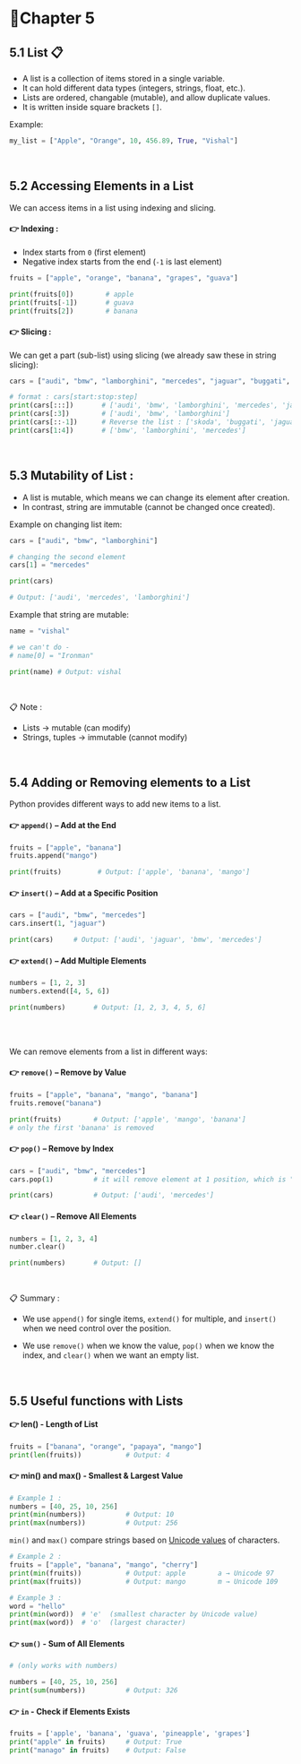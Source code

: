 # 📝Chapter 5
## 5.1 List 📋
- A list is a collection of items stored in a single variable. 
- It can hold different data types (integers, strings, float, etc.).
- Lists are ordered, changable (mutable), and allow duplicate values. 
- It is written inside square brackets ```[]```.

Example:

```python
my_list = ["Apple", "Orange", 10, 456.89, True, "Vishal"]
```
<br>

## 5.2 Accessing Elements in a List
We can access items in a list using indexing and slicing.
#### 👉 Indexing :
- Index starts from ```0``` (first element) 
- Negative index starts from the end (```-1``` is last element)

```python
fruits = ["apple", "orange", "banana", "grapes", "guava"]

print(fruits[0])        # apple
print(fruits[-1])       # guava
print(fruits[2])        # banana
```
#### 👉 Slicing :
We can get a part (sub-list) using slicing (we already saw these in string slicing):
```python
cars = ["audi", "bmw", "lamborghini", "mercedes", "jaguar", "buggati", "skoda"]

# format : cars[start:stop:step]
print(cars[:::])       # ['audi', 'bmw', 'lamborghini', 'mercedes', 'jaguar', 'buggati', 'skoda']
print(cars[:3])        # ['audi', 'bmw', 'lamborghini']
print(cars[::-1])      # Reverse the list : ['skoda', 'buggati', 'jaguar', 'mercedes', 'lamborghini', 'bmw', 'audi']
print(cars[1:4])       # ['bmw', 'lamborghini', 'mercedes']
```
<br>

## 5.3 Mutability of List :
- A list is mutable, which means we can change its element after creation. 
- In contrast, string are immutable (cannot be changed once created). 

Example on changing list item:
```python
cars = ["audi", "bmw", "lamborghini"]

# changing the second element
cars[1] = "mercedes"

print(cars)

# Output: ['audi', 'mercedes', 'lamborghini'] 
```

Example that string are mutable: 
```python
name = "vishal"

# we can't do -
# name[0] = "Ironman"

print(name) # Output: vishal
```
<br>

📋 Note :
- Lists → mutable (can modify)
- Strings, tuples → immutable (cannot modify)

<br>

## 5.4 Adding or Removing elements to a List
Python provides different ways to add new items to a list.
#### 👉 ```append()``` – Add at the End
```python 
fruits = ["apple", "banana"]
fruits.append("mango")

print(fruits)         # Output: ['apple', 'banana', 'mango']
```

#### 👉 ```insert()``` – Add at a Specific Position
```python
cars = ["audi", "bmw", "mercedes"]
cars.insert(1, "jaguar")

print(cars)     # Output: ['audi', 'jaguar', 'bmw', 'mercedes']
```

#### 👉 ```extend()``` – Add Multiple Elements
```python
numbers = [1, 2, 3]
numbers.extend([4, 5, 6])

print(numbers)       # Output: [1, 2, 3, 4, 5, 6]
```
<br>
<br>

We can remove elements from a list in different ways:
#### 👉 ```remove()``` – Remove by Value
```python 
fruits = ["apple", "banana", "mango", "banana"]
fruits.remove("banana")

print(fruits)        # Output: ['apple', 'mango', 'banana']
# only the first 'banana' is removed
```

#### 👉 ```pop()``` – Remove by Index
```python
cars = ["audi", "bmw", "mercedes"]
cars.pop(1)          # it will remove element at 1 position, which is "bmw"

print(cars)          # Output: ['audi', 'mercedes']
```

#### 👉 ```clear()``` – Remove All Elements
```python
numbers = [1, 2, 3, 4]
number.clear()

print(numbers)       # Output: []
```
<br>

📋 Summary :
- We use ```append()``` for single items, ```extend()``` for multiple, and ```insert()``` when we need control over the position.


- We use ```remove()``` when we know the value, ```pop()``` when we know the index, and ```clear()``` when we want an empty list.
<br>

## 5.5 Useful functions with Lists 
#### 👉 len() - Length of List
```python
fruits = ["banana", "orange", "papaya", "mango"]
print(len(fruits))           # Output: 4
```
#### 👉 min() and max() - Smallest & Largest Value
```python
# Example 1 :
numbers = [40, 25, 10, 256]
print(min(numbers))          # Output: 10
print(max(numbers))          # Output: 256
```
```min()``` and ```max()``` compare strings based on [Unicode values](../README.md#unicode) of characters.
```python
# Example 2 :
fruits = ["apple", "banana", "mango", "cherry"]
print(min(fruits))           # Output: apple        a → Unicode 97
print(max(fruits))           # Output: mango        m → Unicode 109

# Example 3 :
word = "hello"
print(min(word))  # 'e'  (smallest character by Unicode value)
print(max(word))  # 'o'  (largest character)
```

#### 👉 ```sum()``` - Sum of All Elements
```python
# (only works with numbers)

numbers = [40, 25, 10, 256]
print(sum(numbers))          # Output: 326
```
#### 👉 ```in``` - Check if Elements Exists
```python
fruits = ['apple', 'banana', 'guava', 'pineapple', 'grapes']
print("apple" in fruits)     # Output: True
print("manago" in fruits)    # Output: False

```
